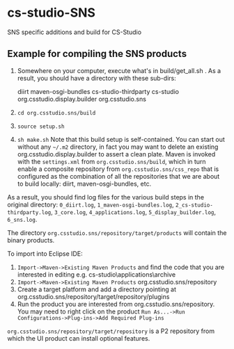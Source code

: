 cs-studio-SNS
=============

SNS specific additions and build for CS-Studio


Example for compiling the SNS products
--------------------------------------

 1) Somewhere on your computer, execute what's in build/get_all.sh .
    As a result, you should have a directory with these sub-dirs:

    diirt
    maven-osgi-bundles
    cs-studio-thirdparty
    cs-studio
    org.csstudio.display.builder
    org.csstudio.sns

 2) `cd org.csstudio.sns/build`
 
 3) `source setup.sh`
 
 4) `sh make.sh`
   Note that this build setup is self-contained.
   You can start out without any `~/.m2` directory,
   in fact you may want to delete an existing org.csstudio.display.builder
   to assert a clean plate.
   Maven is invoked with the `settings.xml` from `org.csstudio.sns/build`,
   which in turn enable a composite repository from `org.csstudio.sns/css_repo`
   that is configured as the combination of all the repositories that
   we are about to build locally: diirt, maven-osgi-bundles, etc.

As a result, you should find log files for the various build steps in the original directory:
`0_diirt.log`, `1_maven-osgi-bundles.log`, `2_cs-studio-thirdparty.log`, `3_core.log`, `4_applications.log`, `5_display_builder.log`, `6_sns.log`.

The directory `org.csstudio.sns/repository/target/products` will contain the binary products.

To import into Eclipse IDE:
1) `Import->Maven->Existing Maven Products` and find the code that you are interested in editing e.g. cs-studio\applications\archive
2) `Import->Maven->Existing Maven Products` org.csstudio.sns/repository
3) Create a target platform and add a directory pointing at org.csstudio.sns/repository/target/repository/plugins
4) Run the product you are interested from org.csstudio.sns/repository. You may need to right click on the product `Run As...->Run Configurations->Plug-ins->Add Required Plug-ins`

`org.csstudio.sns/repository/target/repository` is a P2 repository from which the UI product
can install optional features.
